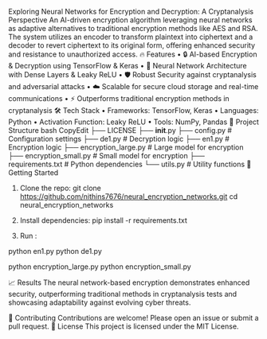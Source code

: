 Exploring Neural Networks for Encryption and Decryption: A Cryptanalysis Perspective
An AI-driven encryption algorithm leveraging neural networks as adaptive alternatives to traditional encryption methods like AES and RSA. The system utilizes an encoder to transform plaintext into ciphertext and a decoder to revert ciphertext to its original form, offering enhanced security and resistance to unauthorized access.
🔥 Features
•	🔒 AI-based Encryption & Decryption using TensorFlow & Keras
•	🧠 Neural Network Architecture with Dense Layers & Leaky ReLU
•	🛡 Robust Security against cryptanalysis and adversarial attacks
•	☁️ Scalable for secure cloud storage and real-time communications
•	⚡ Outperforms traditional encryption methods in cryptanalysis
🛠 Tech Stack
•	Frameworks: TensorFlow, Keras
•	Languages: Python
•	Activation Function: Leaky ReLU
•	Tools: NumPy, Pandas
📂 Project Structure
bash
CopyEdit
├── LICENSE
├── __init__.py
├── config.py           # Configuration settings
├── de1.py              # Decryption logic
├── en1.py              # Encryption logic
├── encryption_large.py # Large model for encryption
├── encryption_small.py # Small model for encryption
├── requirements.txt    # Python dependencies
└── utils.py            # Utility functions
🚀 Getting Started
1.	Clone the repo:
git clone https://github.com/nithins7676/neural_encryption_networks.git
cd neural_encryption_networks

2.	Install dependencies:
pip install -r requirements.txt

3.	Run :
   
python en1.py
python de1.py
   
python encryption_large.py
python encryption_small.py


📈 Results
The neural network-based encryption demonstrates enhanced security, outperforming traditional methods 
in cryptanalysis tests and showcasing adaptability against evolving cyber threats.

🤝 Contributing
Contributions are welcome! Please open an issue or submit a pull request.
📄 License
This project is licensed under the MIT License.


